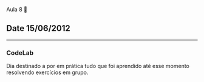 Aula 8 :book:
## Date 15/06/2012
---
### CodeLab
Dia destinado a por em prática tudo que foi aprendido até esse momento resolvendo exercícios em grupo.
